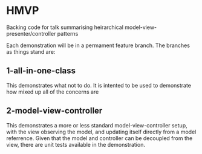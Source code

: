 HMVP
====

Backing code for talk summarising heirarchical model-view-presenter/controller patterns

Each demonstration will be in a permament feature branch. The branches as things stand are:

1-all-in-one-class 
------------------

This demonstrates what not to do. It is intented to be used to demonstrate how mixed up all of the concerns are

2-model-view-controller
-----------------------

This demonstrates a more or less standard model-view-controller setup, with the view observing the model, and updating
itself directly from a model referrence. Given that the model and controller can be decoupled from the view, there are
unit tests available in the demonstration.
